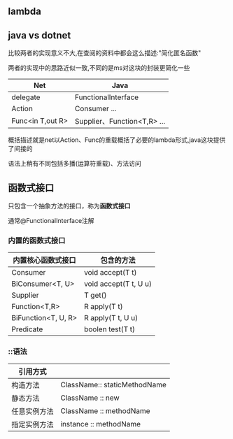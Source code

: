 ## lambda

## java vs dotnet

比较两者的实现意义不大,在查阅的资料中都会这么描述:"简化匿名函数"

两者的实现中的思路近似一致,不同的是ms对这块的封装更简化一些

| Net              | Java                           |
| ---------------- | ------------------------------ |
| delegate         | FunctionalInterface            |
| Action<in T>     | Consumer<T> ...                |
| Func<in T,out R> | Supplier<T>、Function<T,R> ... |

概括描述就是net以Action、Func的重载概括了必要的lambda形式,java这块提供了间接的

语法上稍有不同包括多播(运算符重载)、方法访问

## 函数式接口

只包含一个抽象方法的接口，称为**函数式接口**

通常@FunctionalInterface注解

### 内置的函数式接口

| 内置核心函数式接口  | 包含的方法            |
| ------------------- | --------------------- |
| Consumer<T>         | void accept(T t)      |
| BiConsumer<T, U>    | void accept(T t, U u) |
| Supplier<T>         | T get()               |
| Function<T,R>       | R apply(T t)          |
| BiFunction<T, U, R> | R apply(T t, U u)     |
| Predicate<T>        | boolen test(T t)      |

### ::语法

| 引用方式     |                              |
| ------------ | ---------------------------- |
| 构造方法     | ClassName:: staticMethodName |
| 静态方法     | ClassName :: new             |
| 任意实例方法 | ClassName :: methodName      |
| 指定实例方法 | instance :: methodName       |



